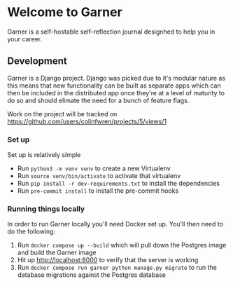 # Welcome to Garner
Garner is a self-hostable self-reflection journal designhed to help you in your career. 

## Development
Garner is a Django project. Django was picked due to it's modular nature as this means that new functionality can be built as separate apps which can then be included in the distributed app once they're at a level of maturity to do so and should elimate the need for a bunch of feature flags.

Work on the project will be tracked on https://github.com/users/colinfwren/projects/5/views/1

### Set up
Set up is relatively simple
- Run `python3 -m venv venv` to create a new Virtualenv
- Run `source venv/bin/activate` to activate that virtualenv
- Run `pip install -r dev-requirements.txt` to install the dependencies 
- Run `pre-commit install` to install the pre-commit hooks

### Running things locally
In order to run Garner locally you'll need Docker set up. You'll then need to do the following:

1. Run `docker compose up --build` which will pull down the Postgres image and build the Garner image
2. Hit up [http://localhost:8000](localhost:8000) to verify that the server is working
3. Run `docker compose run garner python manage.py migrate` to run the database migrations against the Postgres database